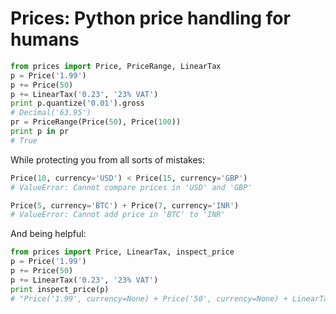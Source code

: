 Prices: Python price handling for humans
========================================

```python
from prices import Price, PriceRange, LinearTax
p = Price('1.99')
p += Price(50)
p += LinearTax('0.23', '23% VAT')
print p.quantize('0.01').gross
# Decimal('63.95')
pr = PriceRange(Price(50), Price(100))
print p in pr
# True
```

While protecting you from all sorts of mistakes:

```python
Price(10, currency='USD') < Price(15, currency='GBP')
# ValueError: Cannot compare prices in 'USD' and 'GBP'
```

```python
Price(5, currency='BTC') + Price(7, currency='INR')
# ValueError: Cannot add price in 'BTC' to 'INR'
```

And being helpful:

```python
from prices import Price, LinearTax, inspect_price
p = Price('1.99')
p += Price(50)
p += LinearTax('0.23', '23% VAT')
print inspect_price(p)
# "Price('1.99', currency=None) + Price('50', currency=None) + LinearTax('0.23', name='23% VAT')"
```
